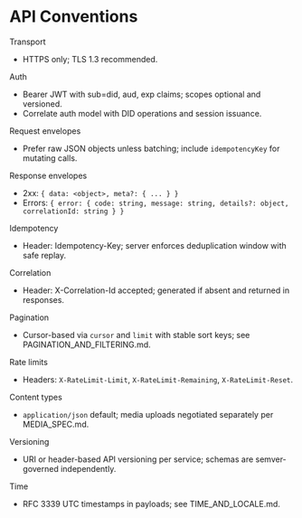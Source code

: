 # API Conventions

Transport
- HTTPS only; TLS 1.3 recommended.

Auth
- Bearer JWT with sub=did, aud, exp claims; scopes optional and versioned.
- Correlate auth model with DID operations and session issuance.

Request envelopes
- Prefer raw JSON objects unless batching; include `idempotencyKey` for mutating calls.

Response envelopes
- 2xx: `{ data: <object>, meta?: { ... } }`
- Errors: `{ error: { code: string, message: string, details?: object, correlationId: string } }`

Idempotency
- Header: Idempotency-Key; server enforces deduplication window with safe replay.

Correlation
- Header: X-Correlation-Id accepted; generated if absent and returned in responses.

Pagination
- Cursor-based via `cursor` and `limit` with stable sort keys; see PAGINATION_AND_FILTERING.md.

Rate limits
- Headers: `X-RateLimit-Limit`, `X-RateLimit-Remaining`, `X-RateLimit-Reset`.

Content types
- `application/json` default; media uploads negotiated separately per MEDIA_SPEC.md.

Versioning
- URI or header-based API versioning per service; schemas are semver-governed independently.

Time
- RFC 3339 UTC timestamps in payloads; see TIME_AND_LOCALE.md.
